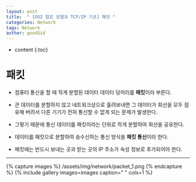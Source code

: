 ```yaml
---
layout: post
title:  " [OSI 참조 모델과 TCP/IP 기초] 패킷 "
categories: Network
tags: Network
author: goodGid
---
```

* content
{:toc}


# 패킷

* 컴퓨터 통신을 할 때 작게 분할된 데이터 데이터 덩어리를 <b>패킷</b>이라 부른다.

* 큰 데이터를 분할하지 않고 네트워크상으로 흘려보내면 그 데이터가 회선을 모두 점유해 버려서 다른 기기가 전혀 통신할 수 없게 되는 문제가 발생한다.

* 그렇기 때문에 통신 데이터를 패킷이라는 단위로 작게 분할하여 회선을 공유한다.

* 데이터를 패킷으로 분할하여 송수신하는 통신 방식을 <b>패킷 통신</b>이라 한다.

* 패킷에는 반드시 보내는 곳과 받는 곳의 IP 주소가 속성 정보로 추가되어야 한다.

---

{% capture images %}
    /assets/img/network/packet_1.png
{% endcapture %}
{% include gallery images=images caption=" " cols=1 %}

